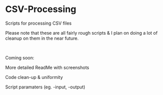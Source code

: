# CSV-Processing
Scripts for processing CSV files

Please note that these are all fairly rough scripts & I plan on doing a lot of cleanup on them in the near future.

&nbsp;

Coming soon:

More detailed ReadMe with screenshots

Code clean-up & uniformity

Script paramaters (eg. -input, -output)
